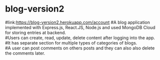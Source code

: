 # blog-version2   
#link:https://blog-version2.herokuapp.com/account 
#A blog application implemented with Express.js, React.JS, Node.js and used MongoDB Cloud for storing entries at backend.  
#Users can create, read, update, delete content after logging into the app.   
#It has separate section for multiple types of categories of blogs.   
#A user can post comments on others posts and they can also also delete the comments later.   
